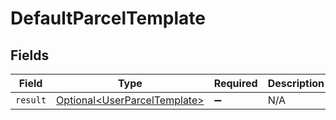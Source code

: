 # DefaultParcelTemplate


## Fields

| Field                                                                          | Type                                                                           | Required                                                                       | Description                                                                    |
| ------------------------------------------------------------------------------ | ------------------------------------------------------------------------------ | ------------------------------------------------------------------------------ | ------------------------------------------------------------------------------ |
| `result`                                                                       | [Optional\<UserParcelTemplate>](../../models/components/UserParcelTemplate.md) | :heavy_minus_sign:                                                             | N/A                                                                            |